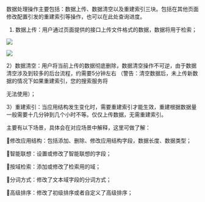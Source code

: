 数据处理操作主要包括：数据上传、数据清空以及重建索引三块。包括在其他页面修改配置引发的重建索引等操作，也可以在此处查询进度。

1. 数据上传：用户通过页面提供的接口上传文件格式的数据，数据将用于检索；

![](http://imgcache.tce.fsphere.cn/image/mccdn.qcloud.com/img5698f754c3647.png)

![](http://imgcache.tce.fsphere.cn/image/qzonestyle.gtimg.cn/qzone/vas/opensns/res/img/yunsousuobangzhuwendang-39.png)

2）数据清空：用户将当前上传的数据彻底删除，数据清空操作不可逆，由于数据清空涉及到较多的后台流程，约需要5分钟左右 （警告：清空数据后，未上传新数据的情况下如果重建索引，您的搜索服务将

无法使用）；

3）重建索引：当应用结构发生变化时，需要重建索引才能生效，重建根据数据量一般需要十几分钟到几个小时不等。仅仅上传数据，无需重建索引。

主要有以下场景，具体会在对应场景中解释，这里可做了解： 

修改应用结构：包括添加、删除、修改应用结构字段，数据长度、数据类型； 

智能联想：设置或修改了智能联想的字段；

按域检索：添加或修改了检索用的域； 

分词方式：修改了文本域字段的分词方式； 

高级排序：修改了初级排序或者自定义了高级排序； 